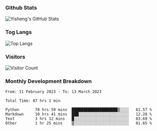 ### Github Stats
![Yisheng's GitHub Stats](https://github-readme-stats-9qabuvhk1-gongyisheng.vercel.app/api?username=gongyisheng&count_private=true&show_icons=true)
### Tog Langs
![Top Langs](https://github-readme-stats-9qabuvhk1-gongyisheng.vercel.app/api/top-langs/?username=gongyisheng&layout=compact)
### Visitors
![Visitor Count](https://profile-counter.glitch.me/gongyisheng/count.svg)
### Monthly Development Breakdown
<!--START_SECTION:waka-->

```text
From: 11 February 2023 - To: 13 March 2023

Total Time: 87 hrs 1 min

Python       70 hrs 59 mins  ████████████████████▒░░░░   81.57 %
Markdown     10 hrs 41 mins  ███░░░░░░░░░░░░░░░░░░░░░░   12.28 %
Text         3 hrs 12 mins   █░░░░░░░░░░░░░░░░░░░░░░░░   03.69 %
Other        1 hr 25 mins    ▒░░░░░░░░░░░░░░░░░░░░░░░░   01.65 %
```

<!--END_SECTION:waka-->
